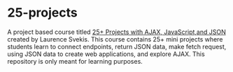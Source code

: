 # 25-projects

A project based course titled [25+ Projects with AJAX, JavaScript,and JSON](https://www.packtpub.com/product/25-projects-with-ajax-javascript-and-json-video/9781803243504) created by Laurence Svekis. This course contains 25+ mini projects where students learn to connect endpoints, return JSON data, make fetch request, using JSON data to create web applications, and explore AJAX. This repository is only meant for learning purposes.